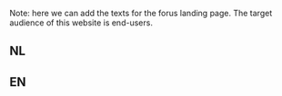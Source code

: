 Note: here we can add the texts for the forus landing page. The target audience of this website is end-users.

## NL




## EN
